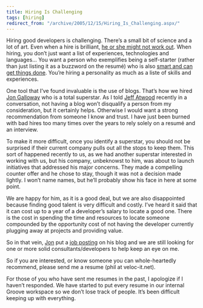 ```yaml
---
title: Hiring Is Challenging
tags: [hiring]
redirect_from: "/archive/2005/12/15/Hiring_Is_Challenging.aspx/"
---
```


Hiring good developers is challenging. There’s a small bit of science and a lot of art. Even when a hire is brilliant, [he or she might not work out](https://haacked.com/archive/2005/12/16/ya-gotta-be-a-bit-macguyver.aspx/). When hiring, you don’t just want a list of experiences, technologies and languages... You want a person who exemplifies being a self-starter
(rather than just listing it as a buzzword on the resumé) who is also [smart and can get things
done](http://www.joelonsoftware.com/articles/fog0000000073.html). You’re hiring a personality as much as a liste of skills and experiences.

One tool that I’ve found invaluable is the use of blogs. That’s how we hired [Jon Galloway](http://weblogs.asp.net/jgalloway/) who is a total superstar. As I told [Jeff Atwood](http://codinghorror.com/blog/) recently in a conversation, not having a blog won’t disqualify a person from my consideration, but it certainly helps. Otherwise I would want a strong recommendation from someone I know and trust. I have just been burned with bad hires too many times over the years to rely solely on a resumé and an interview.

To make it more difficult, once you identify a superstar, you should not be surprised if their current company pulls out all the stops to keep them. This sort of happened recently to us, as we had another superstar interested in working with us, but his company, unbeknowst to him, was about to launch initiatives that addressed his major concerns. They made a compelling counter offer and he chose to stay, though it was not a decision made lightly. I won’t name names, but he’ll probably show his
face in here at some point.

We are happy for him, as it is a good deal, but we are also disappointed because finding good talent is very difficult and costly. I’ve heard it said that it can cost up to a year of a developer’s salary to locate a good one. There is the cost in spending the time and resources to locate someone compounded by the opportunity cost of not having the developer
currently plugging away at projects and providing value.

So in that vein, [Jon](http://weblogs.asp.net/jgalloway/) put a [job posting](http://weblogs.asp.net/jgalloway/archive/2005/11/26/431591.aspx) on his blog and we are still looking for one or more solid consultants/developers to help keep an eye on me.

So if you are interested, or know someone you can whole-heartedly recommend, please send me a resume (phil at veloc-it.net).

For those of you who have sent me resumes in the past, I apologize if I haven’t responded. We have started to put every resume in our internal Groove workspace so we don’t lose track of people. It’s been difficult keeping up with everything.
